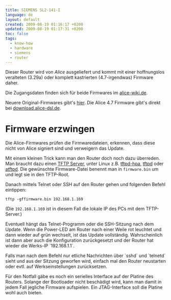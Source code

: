 ```yaml
---
title: SIEMENS SL2-141-I
language: de
layout: default
created: 2009-08-19 01:16:17 +0200
updated: 2009-08-19 01:17:31 +0200
toc: false
tags:
  - know-how
  - hardware
  - siemens
  - router
---
```

Dieser Router wird von *Alice* ausgeliefert und kommt mit einer hoffnungslos veralteten (3.29a) oder komplett
kastrierten (4.7-irgendwas) Firmware daher.

Die Zugangsdaten finden sich für beide Firmwares im [alice-wiki.de](http://www.alice-wiki.de/Siemens_SL2-141-I_zum_Router_umkonfigurieren).

Neuere Original-Firmwares gibt's [hier](http://ftp.backschues.net/pub/driver/siemens_sl2-141-i/firmware/?C=M;O=A).
Die Alice 4.7 Firmware gibt's direkt bei [download.alice-dsl.de](http://download.alice-dsl.de/software/updates/Windows/Firmware_Siemens/Upgrade_SL2.zip).


Firmware erzwingen
==================

Die Alice-Firmwares prüfen die Firmwaredateien, erkennen, dass diese nicht von Alice signiert sind und verweigern das
Update.

Mit einem kleinen Trick kann man den Router doch noch dazu überreden. Man braucht dazu einen [TFTP Server](http://de.wikipedia.org/wiki/Trivial_File_Transfer_Protocol),
unter Linux z.B. [tftpd-hpa](apt://tftpd-hpa), [tftpd](apt://tftpd) oder [atftpd](apt://atftpd). Die gewünschte
Firmware-Datei benennt man in `firmware.bin` um und legt sie in den TFTP-Root.

Danach mittels Telnet oder SSH auf den Router gehen und folgenden Befehl eintippen:

    tftp -gffirmware.bin 192.168.1.169

(Die `192.168.1.169` ist in diesem Fall die lokale IP des PCs mit dem TFTP-Server.)

<p><div class="noteimportant" markdown="1">
Eventuell hängt das Telnet-Programm oder die SSH-Sitzung nach dem Update. Wenn die Power-LED am Router nach einer Weile
rot leuchtet und dann wieder auf grün wechselt, ist das Update vollständig. Wahrscheinlich ist dann aber auch die
Konfiguration zurückgesetzt und der Router hat wieder die Werks-IP `192.168.1.1`.
</div></p>

<p><div class="notetip" markdown="1">
Falls man nach dem Befehl nur etliche Nachrichten über `sshd` und `telnetd` sieht und aus der Sitzung geworfen wird,
einfach mal den Router neustarten oder evtl. auf Werkseinstellungen zurücksetzen.
</div></p>

Für den Notfall gäbe es noch ein serielles Interface auf der Platine des Routers. Solange der Bootloader nicht
beschädigt wird, kann man damit in jedem Fall jegliche Firmware aufspielen. Ein JTAG-Interface soll die Platine wohl
auch bieten.
